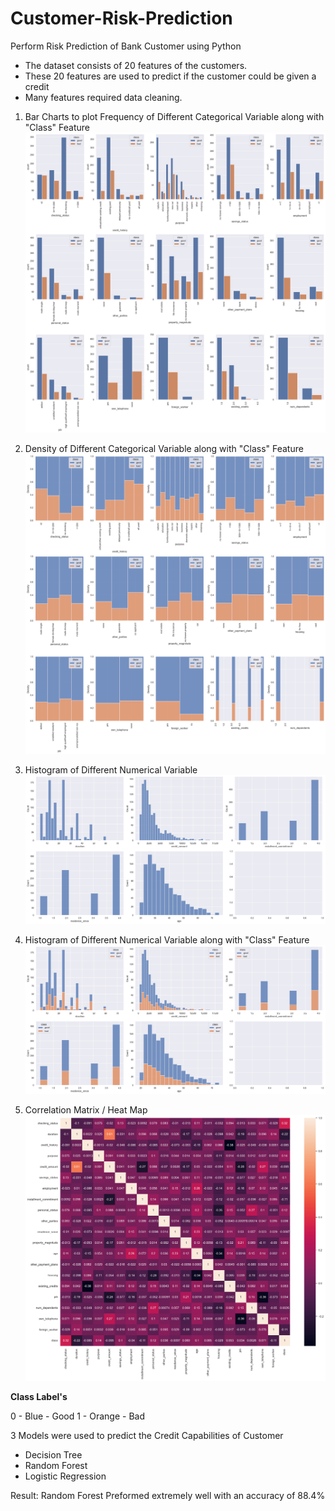 # Customer-Risk-Prediction
Perform Risk Prediction of Bank Customer using Python

- The dataset consists of 20 features of the customers.
- These 20 features are used to predict if the customer could be given a credit
- Many features required data cleaning.


1. Bar Charts to plot Frequency of Different Categorical Variable along with "Class" Feature
![alt text](https://github.com/vprawin/Customer-Risk-Prediction/blob/main/Image%20Reference/Img1.png)


2. Density of Different Categorical Variable along with "Class" Feature
![alt text](https://github.com/vprawin/Customer-Risk-Prediction/blob/main/Image%20Reference/Img2.png)


3. Histogram of Different Numerical Variable
![alt text](https://github.com/vprawin/Customer-Risk-Prediction/blob/main/Image%20Reference/Img6.png)


4. Histogram of Different Numerical Variable along with "Class" Feature
![alt text](https://github.com/vprawin/Customer-Risk-Prediction/blob/main/Image%20Reference/Img7.png)


5. Correlation Matrix / Heat Map
![alt text](https://github.com/vprawin/Customer-Risk-Prediction/blob/main/Image%20Reference/Img8.png)


**Class Label's**

0 - Blue - Good
1 - Orange - Bad



3 Models were used to predict the Credit Capabilities of Customer
- Decision Tree
- Random Forest
- Logistic Regression

Result: Random Forest Preformed extremely well with an accuracy of 88.4%


